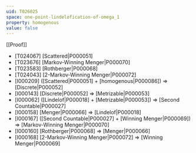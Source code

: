 ```yaml
---
uid: T026025
space: one-point-lindelofication-of-omega_1
property: homogenous
value: false
---
```

[[Proof]]

* [T024067] [Scattered|P000051]
* [T023676] [Markov-Winning Menger|P000070]
* [T023583] [Rothberger|P000068]
* [T024043] [2-Markov-Winning Menger|P000072]
* [I000209] ([Scattered|P000051] + [homogenous|P000086]) => [Discrete|P000052]
* [I000143] [Discrete|P000052] => [Metrizable|P000053]
* [I000062] ([Lindelof|P000018] + [Metrizable|P000053]) => [Second Countable|P000027]
* [I000158] [Menger|P000066] => [Lindelof|P000018]
* [I000167] ([Second Countable|P000027] + [Winning Menger|P000069]) => [Markov-Winning Menger|P000070]
* [I000160] [Rothberger|P000068] => [Menger|P000066]
* [I000168] [2-Markov-Winning Menger|P000072] => [Winning Menger|P000069]

